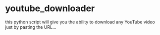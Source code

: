 # youtube_downloader
this python script will give you the ability to download any YouTube video just by pasting the URL...  
